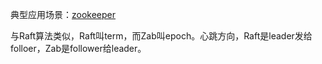 典型应用场景：[zookeeper](https://zookeeper.apache.org/)

与Raft算法类似，Raft叫term，而Zab叫epoch。心跳方向，Raft是leader发给folloer，Zab是follower给leader。